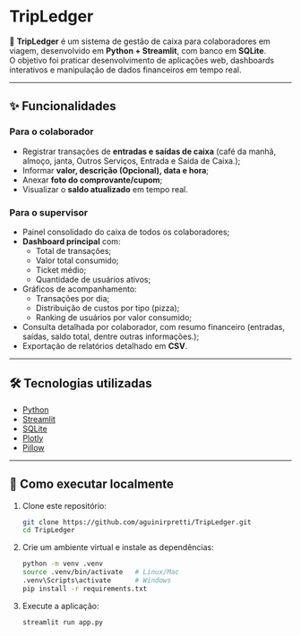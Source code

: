 # TripLedger

💼 **TripLedger** é um sistema de gestão de caixa para colaboradores em viagem, desenvolvido em **Python + Streamlit**, com banco em **SQLite**.  
O objetivo foi praticar desenvolvimento de aplicações web, dashboards interativos e manipulação de dados financeiros em tempo real.

---

## ✨ Funcionalidades

### Para o colaborador
- Registrar transações de **entradas e saídas de caixa** (café da manhã, almoço, janta, Outros Serviços, Entrada e Saída de Caixa.);
- Informar **valor, descrição (Opcional), data e hora**;
- Anexar **foto do comprovante/cupom**;
- Visualizar o **saldo atualizado** em tempo real.

### Para o supervisor
- Painel consolidado do caixa de todos os colaboradores;
- **Dashboard principal** com:
  - Total de transações;
  - Valor total consumido;
  - Ticket médio;
  - Quantidade de usuários ativos;
- Gráficos de acompanhamento:
  - Transações por dia;
  - Distribuição de custos por tipo (pizza);
  - Ranking de usuários por valor consumido;
- Consulta detalhada por colaborador, com resumo financeiro (entradas, saídas, saldo total, dentre outras informações.);
- Exportação de relatórios detalhado em **CSV**.

---

## 🛠️ Tecnologias utilizadas
- [Python](https://www.python.org/)  
- [Streamlit](https://streamlit.io/)  
- [SQLite](https://www.sqlite.org/)  
- [Plotly](https://plotly.com/)  
- [Pillow](https://pillow.readthedocs.io/)

---

## 🚀 Como executar localmente

1. Clone este repositório:
   ```bash
   git clone https://github.com/aguinirpretti/TripLedger.git
   cd TripLedger
   
2. Crie um ambiente virtual e instale as dependências:
   ```bash
   python -m venv .venv
   source .venv/bin/activate   # Linux/Mac
   .venv\Scripts\activate      # Windows
   pip install -r requirements.txt
   
3. Execute a aplicação:
   ```bash
   streamlit run app.py

